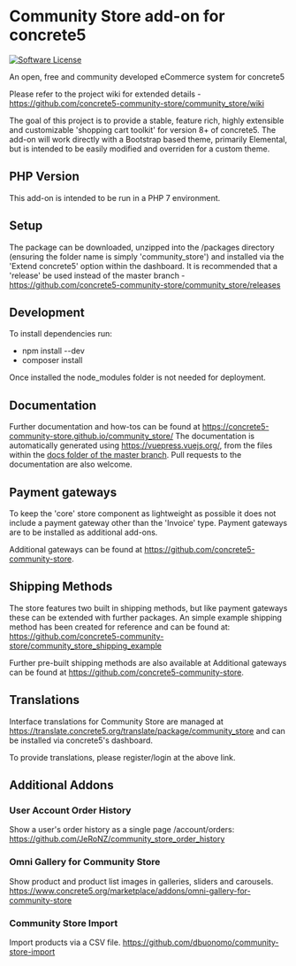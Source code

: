 # Community Store add-on for concrete5

[![Software License](https://img.shields.io/badge/license-MIT-brightgreen.svg?style=flat-square)](LICENSE)

An open, free and community developed eCommerce system for concrete5

Please refer to the project wiki for extended details - https://github.com/concrete5-community-store/community_store/wiki

The goal of this project is to provide a stable, feature rich, highly extensible and customizable 'shopping cart toolkit' for version 8+ of concrete5.
The add-on will work directly with a Bootstrap based theme, primarily Elemental, but is intended to be easily modified and overriden for a custom theme.

## PHP Version
This add-on is intended to be run in a PHP 7 environment.

## Setup
The package can be downloaded, unzipped into the /packages directory (ensuring the folder name is simply 'community_store') and installed via the 'Extend concrete5' option within the dashboard.  It is recommended that a 'release' be used instead of the master branch - https://github.com/concrete5-community-store/community_store/releases

## Development
To install dependencies run:
- npm install --dev
- composer install

Once installed the node_modules folder is not needed for deployment.

## Documentation
Further documentation and how-tos can be found at https://concrete5-community-store.github.io/community_store/
The documentation is automatically generated using https://vuepress.vuejs.org/, from the files within the [docs folder of the master branch](https://github.com/concrete5-community-store/community_store/tree/master/docs).
Pull requests to the documentation are also welcome.

## Payment gateways
To keep the 'core' store component as lightweight as possible it does not include a payment gateway other than the 'Invoice' type.
Payment gateways are to be installed as additional add-ons.

Additional gateways can be found at https://github.com/concrete5-community-store.

## Shipping Methods
The store features two built in shipping methods, but like payment gateways these can be extended with further packages. 
An simple example shipping method has been created for reference and can be found at:
https://github.com/concrete5-community-store/community_store_shipping_example

Further pre-built shipping methods are also available at Additional gateways can be found at https://github.com/concrete5-community-store.

## Translations
Interface translations for Community Store are managed at https://translate.concrete5.org/translate/package/community_store and can be installed via concrete5's dashboard.

To provide translations, please register/login at the above link.

## Additional Addons

### User Account Order History
Show a user's order history as a single page /account/orders:
https://github.com/JeRoNZ/community_store_order_history

### Omni Gallery for Community Store
Show product and product list images in galleries, sliders and carousels.
https://www.concrete5.org/marketplace/addons/omni-gallery-for-community-store

### Community Store Import
Import products via a CSV file.
https://github.com/dbuonomo/community-store-import
